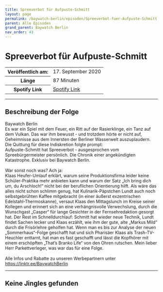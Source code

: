 ```yaml
---
title: Spreeverbot für Aufpuste-Schmitt
layout: page
permalink: /baywatch-berlin/episoden/Spreeverbot-fuer-Aufpuste-Schmitt
parent: Alle Episoden
grand_parent: Baywatch Berlin
nav_order: 43
---
```


# Spreeverbot für Aufpuste-Schmitt
<table class="resp-table dcf-table dcf-table-responsive dcf-table-bordered dcf-table-striped dcf-w-100%">
                    <tbody>
                        <tr>
                            <th scope="row">Veröffentlich am:</th>
                            <td data-label="Veröffentlich am:">17. September 2020</td>
                        </tr>
                        <tr>
                            <th scope="row">Länge </th>
                            <td data-label="Länge ">87 Minuten</td>
                        </tr><tr>
                                <th scope="row">Spotify Link</th>
                                <td data-label="Spotify Link"><a href="https://open.spotify.com/episode/1KfqqA0F415GNs3RWTakg0">Spotify Link</a></td>
                            </tr></tbody>
                </table>

***

## Beschreibung der Folge

<div>
Baywatch Berlin <br> Es war ein Spiel mit dem Feuer, ein Ritt auf der Rasierklinge, ein Tanz auf dem Vulkan. Das war ihm bewusst - und trotzdem hörte er nicht auf, Geheimnisse aus dem Innersten der Berliner Wasserwelt auszuplaudern. Die Quittung für diese Indiskretion folgte prompt:  <br> Aufpuste-Schmitt hat Spreeverbot - ausgesprochen vom Spreebürgermeister persönlich. Die Chronik einer angekündigten Katastrophe. Exklusiv bei Baywatch Berlin.  <br>  <br> War sonst noch was? Ach ja:  <br> Klaas Heufer-Umlauf erklärt, warum seine Produktionsfirma leider keine Schüler-Praktika mehr anbieten kann und warum der Satz „Ich bring dich um, du Arschloch!“ nicht bei der beruflichen Orientierung hilft. Als wäre das alles nicht schon schlimm genug, hat Kulinarik-Päpstchen Lundt auch noch selbstgebrühten Kaffee mitgebracht (in einer äußerst exzentrischen Edelstahl-Thermoskanne), versaut Klaas den Mittagslunch im Kreise seiner Kollegen und erinnert sich an eine verhängnisvolle Verwechslung, durch die Wunschgast „Casper“ für lange Gesichter in der Fernsehredaktion gesorgt hat. Der Rest im Schnelldurchlauf: Schmitt hat wieder neue Technik, Lundt findet Sachen lecker und Klaas erzählt, wie ihm  der gute, alte „Markus Mild“ durch die Frisörlehre geholfen hat. Wenn man es bis zur Analyse der neuen „Sommerhaus“-Folge geschafft hat und sich Pharisäer Klaas als Trash-TV-Heuchler enttarnt, hat man es fast geschafft und lässt die Kopfhörer mit einem erschöpften „That’s Branko Life“ von den Ohren rutschen. Mein lieber Herr Parkettverleger, was war das für eine Folge. <br>  <br> Alle Infos und Rabatte zu unseren Werbepartnern unter <a href="https://linktr.ee/BaywatchBerlin">https://linktr.ee/BaywatchBerlin</a>  
</div>

***

## Keine Jingles gefunden